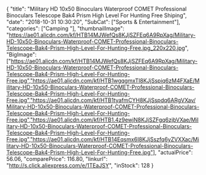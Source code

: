 {
	"title": "Military HD 10x50 Binoculars Waterproof COMET Professional Binoculars Telescope Bak4 Prism High Level For Hunting Free Shiping",
	"date": "2018-10-31 10:30:20",
	"SubCat": ["Sports & Entertainment"],
	"categories": ["Camping "],
	"thumbnailImage": "https://ae01.alicdn.com/kf/HTB14MJWefQs8KJjSZFEq6A9RpXag/Military-HD-10x50-Binoculars-Waterproof-COMET-Professional-Binoculars-Telescope-Bak4-Prism-High-Level-For-Hunting-Free.jpg_220x220.jpg",
	"BigImage": ["https://ae01.alicdn.com/kf/HTB14MJWefQs8KJjSZFEq6A9RpXag/Military-HD-10x50-Binoculars-Waterproof-COMET-Professional-Binoculars-Telescope-Bak4-Prism-High-Level-For-Hunting-Free.jpg","https://ae01.alicdn.com/kf/HTB1wgqgmxTI8KJjSspiq6zM4FXaE/Military-HD-10x50-Binoculars-Waterproof-COMET-Professional-Binoculars-Telescope-Bak4-Prism-High-Level-For-Hunting-Free.jpg","https://ae01.alicdn.com/kf/HTB1tyafmCYH8KJjSspdq6ARgVXav/Military-HD-10x50-Binoculars-Waterproof-COMET-Professional-Binoculars-Telescope-Bak4-Prism-High-Level-For-Hunting-Free.jpg","https://ae01.alicdn.com/kf/HTB1.4z9ewjN8KJjSZFgq6zjbVXae/Military-HD-10x50-Binoculars-Waterproof-COMET-Professional-Binoculars-Telescope-Bak4-Prism-High-Level-For-Hunting-Free.jpg","https://ae01.alicdn.com/kf/HTB14Eqsmx6I8KJjSszfq6yZVXXac/Military-HD-10x50-Binoculars-Waterproof-COMET-Professional-Binoculars-Telescope-Bak4-Prism-High-Level-For-Hunting-Free.jpg"],
	"actualPrice": 56.06,
	"comparePrice": 116.80,
	"linkurl": "http://s.click.aliexpress.com/e/1TEaJSY",
	"inStock": 128
}

